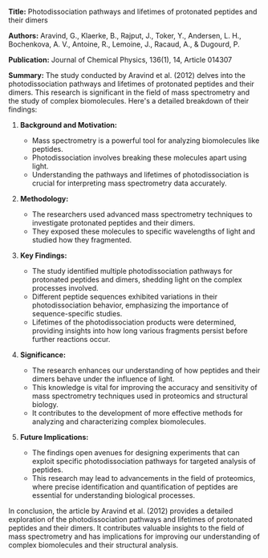 **Title:** Photodissociation pathways and lifetimes of protonated peptides and their dimers

**Authors:** Aravind, G., Klaerke, B., Rajput, J., Toker, Y., Andersen, L. H., Bochenkova, A. V., Antoine, R., Lemoine, J., Racaud, A., & Dugourd, P.

**Publication:** Journal of Chemical Physics, 136(1), 14, Article 014307

**Summary:**
The study conducted by Aravind et al. (2012) delves into the photodissociation pathways and lifetimes of protonated peptides and their dimers. This research is significant in the field of mass spectrometry and the study of complex biomolecules. Here's a detailed breakdown of their findings:

1. **Background and Motivation:**
   - Mass spectrometry is a powerful tool for analyzing biomolecules like peptides.
   - Photodissociation involves breaking these molecules apart using light.
   - Understanding the pathways and lifetimes of photodissociation is crucial for interpreting mass spectrometry data accurately.

2. **Methodology:**
   - The researchers used advanced mass spectrometry techniques to investigate protonated peptides and their dimers.
   - They exposed these molecules to specific wavelengths of light and studied how they fragmented.

3. **Key Findings:**
   - The study identified multiple photodissociation pathways for protonated peptides and dimers, shedding light on the complex processes involved.
   - Different peptide sequences exhibited variations in their photodissociation behavior, emphasizing the importance of sequence-specific studies.
   - Lifetimes of the photodissociation products were determined, providing insights into how long various fragments persist before further reactions occur.

4. **Significance:**
   - The research enhances our understanding of how peptides and their dimers behave under the influence of light.
   - This knowledge is vital for improving the accuracy and sensitivity of mass spectrometry techniques used in proteomics and structural biology.
   - It contributes to the development of more effective methods for analyzing and characterizing complex biomolecules.

5. **Future Implications:**
   - The findings open avenues for designing experiments that can exploit specific photodissociation pathways for targeted analysis of peptides.
   - This research may lead to advancements in the field of proteomics, where precise identification and quantification of peptides are essential for understanding biological processes.

In conclusion, the article by Aravind et al. (2012) provides a detailed exploration of the photodissociation pathways and lifetimes of protonated peptides and their dimers. It contributes valuable insights to the field of mass spectrometry and has implications for improving our understanding of complex biomolecules and their structural analysis.
